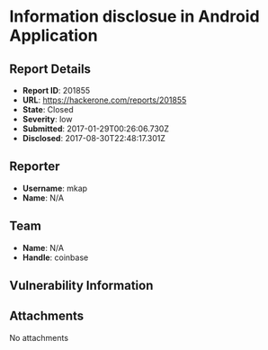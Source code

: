 # Information disclosue in Android Application

## Report Details
- **Report ID**: 201855
- **URL**: https://hackerone.com/reports/201855
- **State**: Closed
- **Severity**: low
- **Submitted**: 2017-01-29T00:26:06.730Z
- **Disclosed**: 2017-08-30T22:48:17.301Z

## Reporter
- **Username**: mkap
- **Name**: N/A

## Team
- **Name**: N/A
- **Handle**: coinbase

## Vulnerability Information


## Attachments
No attachments
